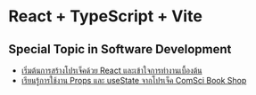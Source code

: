 # React + TypeScript + Vite

## Special Topic in Software Development 

* [เริ่มต้นการสร้างโปรเจ็คด้วย React และเข้าใจการทำงานเบื้องต้น](01_ReactIntro.md)  
* [เรียนรู้การใช้งาน Props และ useState จากโปรเจ็ค ComSci Book Shop](02_Props_useState.md)

